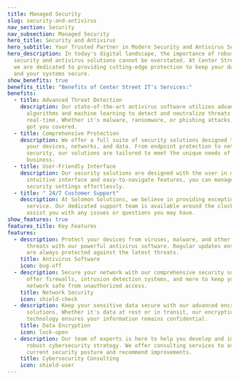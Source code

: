 ```yaml
---
title: Managed Security
slug: security-and-antivirus
nav_section: Security
nav_subsection: Managed Security
hero_title: Security and Antivirus
hero_subtitle: Your Trusted Partner in Modern Security and Antivirus Solutions
hero_description: In today's digital landscape, the importance of robust
  security and antivirus solutions cannot be overstated. At Center Street I.T.,
  we are dedicated to providing cutting-edge protection to keep your data safe
  and your systems secure.
show_benefits: true
benefits_title: "Benefits of Center Street IT's Services:"
benefits:
  - title: Advanced Threat Detection
    description: Our state-of-the-art antivirus software utilizes advanced
      algorithms and machine learning to detect and neutralize threats in
      real-time. Whether it's malware, ransomware, or phishing attacks, we've
      got you covered.
  - title: Comprehensive Protection
    description: We offer a full suite of security solutions designed to protect
      your devices, networks, and data. From endpoint protection to network
      security, our solutions are tailored to meet the unique needs of your
      business.
  - title: User-Friendly Interface
    description: Our security solutions are designed with the user in mind. With an
      intuitive interface and easy-to-navigate features, you can manage your
      security settings effortlessly.
  - title: " 24/7 Customer Support"
    description: At Solomon Solutions, we believe in providing exceptional customer
      service. Our dedicated support team is available around the clock to
      assist you with any issues or questions you may have.
show_features: true
features_title: Key Features
features:
  - description: Protect your devices from viruses, malware, and other online
      threats with our powerful antivirus software. Regular updates ensure you
      are always protected against the latest threats.
    title: Antivirus Software
    icon: bug-off
  - description: Secure your network with our comprehensive security solutions. We
      offer firewalls, intrusion detection systems, and more to keep your
      network safe from unauthorized access.
    title: Network Security
    icon: shield-check
  - description: Keep your sensitive data secure with our advanced encryption
      solutions. Whether it's data at rest or in transit, our encryption
      technology ensures your information remains confidential.
    title: Data Encryption
    icon: lock-open
  - description: Our team of experts is here to help you develop and implement a
      robust cybersecurity strategy. We offer consulting services to assess your
      current security posture and recommend improvements.
    title: Cybersecurity Consulting
    icon: shield-user
---
```

